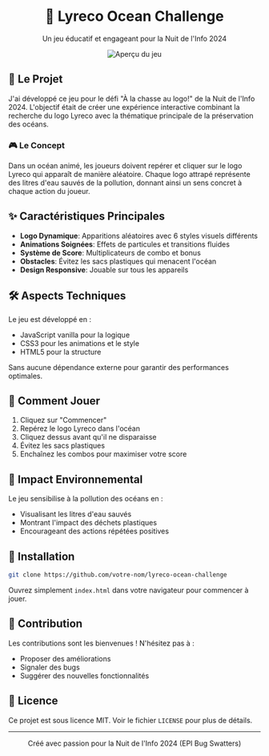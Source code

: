 <div align="center">

# 🌊 Lyreco Ocean Challenge

Un jeu éducatif et engageant pour la Nuit de l'Info 2024

<img src="https://github.com/user-attachments/assets/8153e7d6-fa41-4ff7-b14f-8edb9d77dbcc" alt="Aperçu du jeu" />
</div>

## 📖 Le Projet

J'ai développé ce jeu pour le défi "À la chasse au logo!" de la Nuit de l'Info 2024. L'objectif était de créer une expérience interactive combinant la recherche du logo Lyreco avec la thématique principale de la préservation des océans.

### 🎮 Le Concept

Dans un océan animé, les joueurs doivent repérer et cliquer sur le logo Lyreco qui apparaît de manière aléatoire. Chaque logo attrapé représente des litres d'eau sauvés de la pollution, donnant ainsi un sens concret à chaque action du joueur.

## ✨ Caractéristiques Principales

- **Logo Dynamique**: Apparitions aléatoires avec 6 styles visuels différents
- **Animations Soignées**: Effets de particules et transitions fluides
- **Système de Score**: Multiplicateurs de combo et bonus
- **Obstacles**: Évitez les sacs plastiques qui menacent l'océan
- **Design Responsive**: Jouable sur tous les appareils

## 🛠️ Aspects Techniques

Le jeu est développé en :
- JavaScript vanilla pour la logique
- CSS3 pour les animations et le style
- HTML5 pour la structure

Sans aucune dépendance externe pour garantir des performances optimales.

## 🎯 Comment Jouer

1. Cliquez sur "Commencer"
2. Repérez le logo Lyreco dans l'océan
3. Cliquez dessus avant qu'il ne disparaisse
4. Évitez les sacs plastiques
5. Enchaînez les combos pour maximiser votre score

## 🌊 Impact Environnemental

Le jeu sensibilise à la pollution des océans en :
- Visualisant les litres d'eau sauvés
- Montrant l'impact des déchets plastiques
- Encourageant des actions répétées positives

## 🔧 Installation

```bash
git clone https://github.com/votre-nom/lyreco-ocean-challenge
```

Ouvrez simplement `index.html` dans votre navigateur pour commencer à jouer.

## 🤝 Contribution

Les contributions sont les bienvenues ! N'hésitez pas à :
- Proposer des améliorations
- Signaler des bugs
- Suggérer des nouvelles fonctionnalités

## 📝 Licence

Ce projet est sous licence MIT. Voir le fichier `LICENSE` pour plus de détails.

<div align="center">

---

Créé avec passion pour la Nuit de l'Info 2024 (EPI Bug Swatters)

</div>
